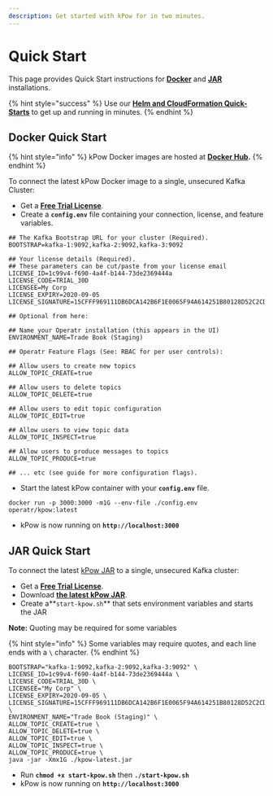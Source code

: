 ```yaml
---
description: Get started with kPow for in two minutes.
---
```


# Quick Start

This page provides Quick Start instructions for [**Docker**](quick-start.md#docker-quick-start) and [**JAR** ](quick-start.md#jar-quick-start)installations.

{% hint style="success" %}
Use our [**Helm and CloudFormation Quick-Starts**](https://github.com/operatr-io/kpow) to get up and running in minutes.
{% endhint %}

## Docker Quick Start

{% hint style="info" %}
kPow Docker images are hosted at [**Docker Hub**](https://hub.docker.com/r/operatr/kpow)**.**
{% endhint %}

To connect the latest kPow Docker image to a single, unsecured Kafka Cluster:

* Get a [**Free Trial License**](../about/trials-and-licenses.md).
* Create a **`config.env`** file containing your connection, license, and feature variables.

```text
## The Kafka Bootstrap URL for your cluster (Required).
BOOTSTRAP=kafka-1:9092,kafka-2:9092,kafka-3:9092

## Your license details (Required).
## These parameters can be cut/paste from your license email
LICENSE_ID=1c99v4-f690-4a4f-b144-73de2369444a
LICENSE_CODE=TRIAL_30D
LICENSEE=My Corp
LICENSE_EXPIRY=2020-09-05
LICENSE_SIGNATURE=15CFFF969111DB6DCA142B6F1E0065F94A614251B80128D52C2CD45993A021AE10E90F57B90FF76CC1B992C16E54BCF1CBE7E5EE3124B3E585BE133774836A6EBB51B55E67EF60F4A435EBEC9F07A26CEABDCF6E3CF4137A33201E7662AF1F7986E57341E0EAEB884BBF320C348D62679F521259DAD1E03F6F79DB53D83CD41B

## Optional from here:

## Name your Operatr installation (this appears in the UI)
ENVIRONMENT_NAME=Trade Book (Staging)

## Operatr Feature Flags (See: RBAC for per user controls):

## Allow users to create new topics 
ALLOW_TOPIC_CREATE=true

## Allow users to delete topics 
ALLOW_TOPIC_DELETE=true

## Allow users to edit topic configuration
ALLOW_TOPIC_EDIT=true

## Allow users to view topic data
ALLOW_TOPIC_INSPECT=true

## Allow users to produce messages to topics
ALLOW_TOPIC_PRODUCE=true

## ... etc (see guide for more configuration flags).
```

* Start the latest kPow container with your **`config.env`** file.

```text
docker run -p 3000:3000 -m1G --env-file ./config.env operatr/kpow:latest
```

* kPow is now running on **`http://localhost:3000`**

## JAR Quick Start

To connect the latest [kPow JAR](https://operatr.io/releases) to a single, unsecured Kafka cluster:

* Get a [**Free Trial License**](../about/trials-and-licenses.md).
* Download [**the latest kPow JAR**](https://kpow.io/releases/).
* Create a**`start-kpow.sh`** that sets environment variables and starts the JAR

**Note:** Quoting may be required for some variables

{% hint style="info" %}
Some variables may require quotes, and each line ends with a `\` character.
{% endhint %}

```text
BOOTSTRAP="kafka-1:9092,kafka-2:9092,kafka-3:9092" \
LICENSE_ID=1c99v4-f690-4a4f-b144-73de2369444a \
LICENSE_CODE=TRIAL_30D \
LICENSEE="My Corp" \
LICENSE_EXPIRY=2020-09-05 \
LICENSE_SIGNATURE=15CFFF969111DB6DCA142B6F1E0065F94A614251B80128D52C2CD45993A021AE10E90F57B90FF76CC1B992C16E54BCF1CBE7E5EE3124B3E585BE133774836A6EBB51B55E67EF60F4A435EBEC9F07A26CEABDCF6E3CF4137A33201E7662AF1F7986E57341E0EAEB884BBF320C348D62679F521259DAD1E03F6F79DB53D83CD41B \
ENVIRONMENT_NAME="Trade Book (Staging)" \
ALLOW_TOPIC_CREATE=true \
ALLOW_TOPIC_DELETE=true \
ALLOW_TOPIC_EDIT=true \
ALLOW_TOPIC_INSPECT=true \
ALLOW_TOPIC_PRODUCE=true \
java -jar -Xmx1G ./kpow-latest.jar
```

* Run **`chmod +x start-kpow.sh`** then **`./start-kpow.sh`**
* kPow is now running on **`http://localhost:3000`**

